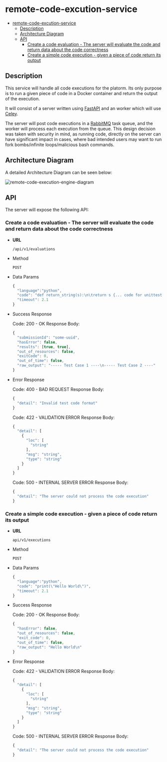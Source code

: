 # remote-code-excution-service 

- [remote-code-excution-service](#remote-code-excution-service)
  - [Description](#description)
  - [Architecture Diagram](#architecture-diagram)
  - [API](#api)
    - [Create a code evaluation - The server will evaluate the code and return data about the code correctness](#create-a-code-evaluation---the-server-will-evaluate-the-code-and-return-data-about-the-code-correctness)
    - [Create a simple code execution - given a piece of code return its output](#create-a-simple-code-execution---given-a-piece-of-code-return-its-output)

## Description

This service will handle all code executions for the platorm. Its only purpose is to run a given piece of code in a Docker container and return the output of the execution.

It will consist of a server written using [FastAPI](https://fastapi.tiangolo.com/) and an worker which will use [Celey](https://docs.celeryproject.org/en/stable/getting-started/introduction.html).

The server will post code executions in a [RabbitMQ](https://www.rabbitmq.com/) task queue, and the worker will process each execution from the queue.
This design decision was taken with security in mind, as running code, directly on the server can have significant impact in cases, where bad intended users may want to run fork bombs/infinite loops/malicious bash commands.

## Architecture Diagram

A detailed Architecture Diagram can be seen below:

![remote-code-execution-engine-diagram](https://i.ibb.co/vPw58N4/Remote-Code-Execution-Engine-1.png)

## API

The server will expose the following API:

### Create a code evaluation - The server will evaluate the code and return data about the code correctness
  * **URL**
    
    `/api/v1/evaluations`

  * Method

    `POST`

  * Data Params

    ```javascript
    {
      "language":"python",
      "code": "def return_string(s):\n\treturn s {... code for unittesting the method}",
      "timeout": 2.1 
    }
    ```
  * Success Response

    Code: 200 - OK
    Response Body:

    ```javascript
    {
      "submissionId": "some-uuid",
      "hasError": false, 
      "results": [true, true],
      "out_of_resources": false,
      "exitCode": 0,
      "out_of_time": false,
      "raw_output": "----- Test Case 1 ----\n----- Test Case 2 ----"
    }
    ```
  * Error Response

    Code: 400 - BAD REQUEST
    Response Body:
    ```javascript
    {
      "detail": "Invalid test code format"
    }
    ```

    Code: 422 - VALIDATION ERROR
    Response Body:
    ```javascript
    {
      "detail": [
        {
          "loc": [
            "string"
          ],
          "msg": "string",
          "type": "string"
        }
      ]
    }
    ```

    Code: 500 - INTERNAL SERVER ERROR
    Response Body:
    ```javascript
    {
      "detail": "The server could not process the code execution"
    }
    ```

### Create a simple code execution - given a piece of code return its output
  
  * **URL**
    
    `api/v1/executions`

  * Method

    `POST`

  * Data Params

    ```javascript
    {
      "language":"python",
      "code": "print(\"Hello World\")",
      "timeout": 2.1
    }
    ```
  * Success Response

    Code: 200 - OK
    Response Body:

    ```javascript
    {
      "hasError": false,
      "out_of_resources": false,
      "exit_code": 0,
      "out_of_time": false,
      "raw_output": "Hello World\n"
    }
    ```
  * Error Response

    Code: 422 - VALIDATION ERROR
    Response Body:
    ```javascript
    {
      "detail": [
        {
          "loc": [
            "string"
          ],
          "msg": "string",
          "type": "string"
        }
      ]
    }
    ```

    Code: 500 - INTERNAL SERVER ERROR
    Response Body:
    ```javascript
    {
      "detail": "The server could not process the code execution"
    }
    ```

